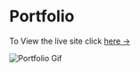 # Portfolio

To View the live site click [here &rarr;](https://pacquier.surge.sh/)

![Portfolio Gif](/images/portfolio.gif)
